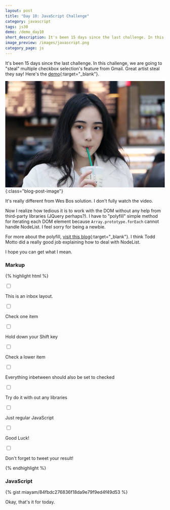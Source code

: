 ```yaml
---
layout: post
title: "Day 10: JavaScript Challenge"
category: javascript
tags: js30
demo: /demo_day10
short_description: It's been 15 days since the last challenge. In this challenge, we are going to "steal" multiple checkbox selection's feature from Gmail.
image_preview: /images/javascript.png
category_page: js
---
```


It's been 15 days since the last challenge. In this challenge, we are going to
"steal" multiple checkbox selection's feature from Gmail. Great artist steal
they say! Here's the [demo](/demo_day10){:target="_blank"}.

![Stop it! I can't handle it!](/images/ah.jpg){:class="blog-post-image"}

It's really different from Wes Bos solution. I don't fully watch the video.

Now I realize how tedious it is to work with the DOM without any help from
third-party libraries (JQuery perhaps?). I have to "polyfill" simple method
for iterating each DOM element because `Array.prototype.forEach` cannot handle
NodeList. I feel sorry for being a newbie.

For more about the polyfill, [visit this blog](https://toddmotto.com/ditch-the-array-foreach-call-nodelist-hack/){:target="_blank"}. I think
Todd Motto did a really good job explaining how to deal with NodeList.

I hope you can get what I mean.

### Markup
{% highlight html %}
  <main>
    <div class="inbox">
      <div class="item">
        <input type="checkbox" class="item__checkbox">
        <p>This is an inbox layout.</p>
      </div>
      <div class="item">
        <input type="checkbox" class="item__checkbox">
        <p>Check one item</p>
      </div>
      <div class="item">
        <input type="checkbox" class="item__checkbox">
        <p>Hold down your Shift key</p>
      </div>
      <div class="item">
        <input type="checkbox" class="item__checkbox">
        <p>Check a lower item</p>
      </div>
      <div class="item">
        <input type="checkbox" class="item__checkbox">
        <p>Everything inbetween should also be set to checked</p>
      </div>
      <div class="item">
        <input type="checkbox" class="item__checkbox">
        <p>Try do it with out any libraries</p>
      </div>
      <div class="item">
        <input type="checkbox" class="item__checkbox">
        <p>Just regular JavaScript</p>
      </div>
      <div class="item">
        <input type="checkbox" class="item__checkbox">
        <p>Good Luck!</p>
      </div>
      <div class="item">
        <input type="checkbox" class="item__checkbox">
        <p>Don't forget to tweet your result!</p>
      </div>
    </div>
  </main>
{% endhighlight %}

### JavaScript
{% gist miayam/84fbdc276836f18da9e79f9ed4f49d53 %}

Okay, that's it for today.
